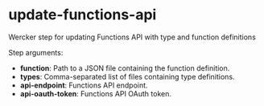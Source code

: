 # update-functions-api
Wercker step for updating Functions API with type and function definitions

Step arguments:

* **function**: Path to a JSON file containing the function definition.
* **types**: Comma-separated list of files containing type definitions.
* **api-endpoint**: Functions API endpoint.
* **api-oauth-token**: Functions API OAuth token. 

